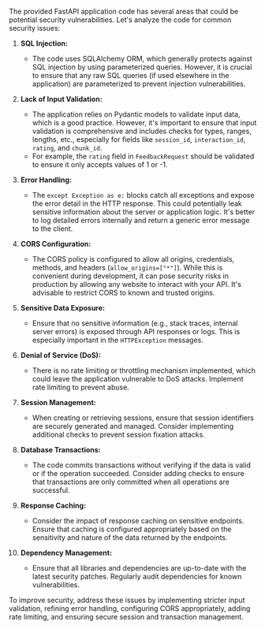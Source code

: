 The provided FastAPI application code has several areas that could be potential security vulnerabilities. Let's analyze the code for common security issues:

1. **SQL Injection:**
   - The code uses SQLAlchemy ORM, which generally protects against SQL injection by using parameterized queries. However, it is crucial to ensure that any raw SQL queries (if used elsewhere in the application) are parameterized to prevent injection vulnerabilities.

2. **Lack of Input Validation:**
   - The application relies on Pydantic models to validate input data, which is a good practice. However, it's important to ensure that input validation is comprehensive and includes checks for types, ranges, lengths, etc., especially for fields like `session_id`, `interaction_id`, `rating`, and `chunk_id`.
   - For example, the `rating` field in `FeedbackRequest` should be validated to ensure it only accepts values of 1 or -1.

3. **Error Handling:**
   - The `except Exception as e:` blocks catch all exceptions and expose the error detail in the HTTP response. This could potentially leak sensitive information about the server or application logic. It's better to log detailed errors internally and return a generic error message to the client.

4. **CORS Configuration:**
   - The CORS policy is configured to allow all origins, credentials, methods, and headers (`allow_origins=["*"]`). While this is convenient during development, it can pose security risks in production by allowing any website to interact with your API. It's advisable to restrict CORS to known and trusted origins.

5. **Sensitive Data Exposure:**
   - Ensure that no sensitive information (e.g., stack traces, internal server errors) is exposed through API responses or logs. This is especially important in the `HTTPException` messages.

6. **Denial of Service (DoS):**
   - There is no rate limiting or throttling mechanism implemented, which could leave the application vulnerable to DoS attacks. Implement rate limiting to prevent abuse.

7. **Session Management:**
   - When creating or retrieving sessions, ensure that session identifiers are securely generated and managed. Consider implementing additional checks to prevent session fixation attacks.

8. **Database Transactions:**
   - The code commits transactions without verifying if the data is valid or if the operation succeeded. Consider adding checks to ensure that transactions are only committed when all operations are successful.

9. **Response Caching:**
   - Consider the impact of response caching on sensitive endpoints. Ensure that caching is configured appropriately based on the sensitivity and nature of the data returned by the endpoints.

10. **Dependency Management:**
    - Ensure that all libraries and dependencies are up-to-date with the latest security patches. Regularly audit dependencies for known vulnerabilities.

To improve security, address these issues by implementing stricter input validation, refining error handling, configuring CORS appropriately, adding rate limiting, and ensuring secure session and transaction management.